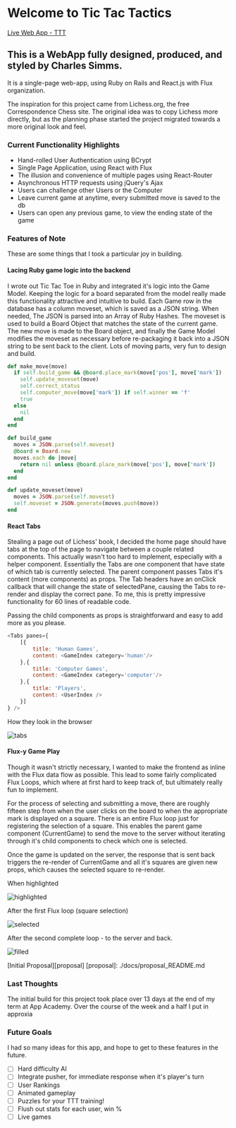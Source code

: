 # Welcome to Tic Tac Tactics

[Live Web App - TTT][heroku]

[heroku]: https://tic-tac-tactics.herokuapp.com/#/

## This is a WebApp fully designed, produced, and styled by Charles Simms.
It is a single-page web-app, using Ruby on Rails and React.js with Flux organization.

The inspiration for this project came from Lichess.org, the free Correspondence Chess site. The original idea was to copy Lichess more directly, but as the planning phase started the project migrated towards a more original look and feel.

### Current Functionality Highlights

- Hand-rolled User Authentication using BCrypt
- Single Page Application, using React with Flux
- The illusion and convenience of multiple pages using React-Router
- Asynchronous HTTP requests using jQuery's Ajax
- Users can challenge other Users or the Computer
- Leave current game at anytime, every submitted move is saved to the db
- Users can open any previous game, to view the ending state of the game

### Features of Note

These are some things that I took a particular joy in building.

#### Lacing Ruby game logic into the backend

I wrote out Tic Tac Toe in Ruby and integrated it's logic into the Game Model. Keeping the logic for a board separated from the model really made this functionality attractive and intuitive to build. Each Game row in the database has a column moveset, which is saved as a JSON string. When needed, The JSON is parsed into an Array of Ruby Hashes. The moveset is used to build a Board Object that matches the state of the current game. The new move is made to the Board object, and finally the Game Model modifies the moveset as necessary before re-packaging it back into a JSON string to be sent back to the client. Lots of moving parts, very fun to design and build.

```ruby
def make_move(move)
  if self.build_game && @board.place_mark(move['pos'], move['mark'])
    self.update_moveset(move)
    self.correct_status
    self.computer_move(move['mark']) if self.winner == 'f'
    true
  else
    nil
  end
end

def build_game
  moves = JSON.parse(self.moveset)
  @board = Board.new
  moves.each do |move|
    return nil unless @board.place_mark(move['pos'], move['mark'])
  end
end

def update_moveset(move)
  moves = JSON.parse(self.moveset)
  self.moveset = JSON.generate(moves.push(move))
end
```

#### React Tabs

Stealing a page out of Lichess' book, I decided the home page should have tabs at the top of the page to navigate between a couple related components. This actually wasn't too hard to implement, especially with a helper component. Essentially the Tabs are one component that have state of which tab is currently selected. The parent component passes Tabs it's content (more components) as props. The Tab headers have an onClick callback that will change the state of selectedPane, causing the Tabs to re-render and display the correct pane. To me, this is pretty impressive functionality for 60 lines of readable code.

Passing the child components as props is straightforward and easy to add more as you please.

```javascript
<Tabs panes={
    [{
        title: 'Human Games',
        content: <GameIndex category='human'/>
    },{
        title: 'Computer Games',
        content: <GameIndex category='computer'/>
    },{
        title: 'Players',
        content: <UserIndex />
    }]
} />
```

How they look in the browser

![tabs](https://github.com/cssimms/tictactactics/blob/master/docs/tabs_screen.png)

#### Flux-y Game Play

Though it wasn't strictly necessary, I wanted to make the frontend as inline with the Flux data flow as possible. This lead to some fairly complicated Flux Loops, which where at first hard to keep track of, but ultimately really fun to implement.

For the process of selecting and submitting a move, there are roughly fifteen step from when the user clicks on the board to when the appropriate mark is displayed on a square. There is an entire Flux loop just for registering the selection of a square. This enables the parent game component (CurrentGame) to send the move to the server without iterating through it's child components to check which one is selected.

Once the game is updated on the server, the response that is sent back triggers the re-render of CurrentGame and all it's squares are given new props, which causes the selected square to re-render.

When highlighted

![highlighted](https://github.com/cssimms/tictactactics/blob/master/docs/highlighted.png)

After the first Flux loop (square selection)

![selected](https://github.com/cssimms/tictactactics/blob/master/docs/selected.png)

After the second complete loop - to the server and back.

![filled](https://github.com/cssimms/tictactactics/blob/master/docs/filled.png)

[Initial Proposal][proposal]
[proposal]: ./docs/proposal_README.md

### Last Thoughts

The initial build for this project took place over 13 days at the end of my term at App Academy. Over the course of the week and a half I put in approxia

### Future Goals
I had so many ideas for this app, and hope to get to these features in the future.

- [ ] Hard difficulty AI
- [ ] Integrate pusher, for immediate response when it's player's turn
- [ ] User Rankings
- [ ] Animated gameplay
- [ ] Puzzles for your TTT training!
- [ ] Flush out stats for each user, win %
- [ ] Live games
